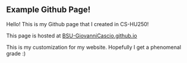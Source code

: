 ## Example Github Page!

Hello! This is my Github page that I created in CS-HU250!

This page is hosted at [BSU-GiovanniCascio.github.io](https://giovannicascio2005.github.io/BSU-GiovanniCascio.github.io/)

This is my customization for my website. Hopefully I get a phenomenal grade :)
